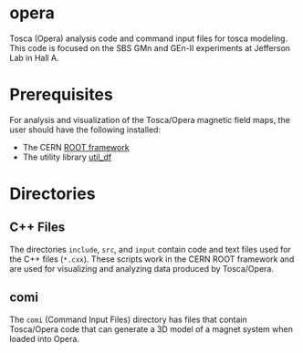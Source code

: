 # opera
Tosca (Opera) analysis code and command input files for tosca modeling. 
This code is focused on the SBS GMn and GEn-II experiments at Jefferson Lab 
in Hall A.

# Prerequisites 

For analysis and visualization of the Tosca/Opera magnetic field maps, the user should 
have the following installed:  
- The CERN [ROOT framework](https://root.cern.ch)
- The utility library [util_df](https://github.com/dflay/util_df)

# Directories 

## C++ Files 

The directories `include`, `src`, and `input` contain code and text files used for 
the C++ files (`*.cxx`).  These scripts work in the CERN ROOT framework and are used 
for visualizing and analyzing data produced by Tosca/Opera. 
 
## comi 

The `comi` (Command Input Files) directory has files that contain Tosca/Opera code 
that can generate a 3D model of a magnet system when loaded into Opera. 

